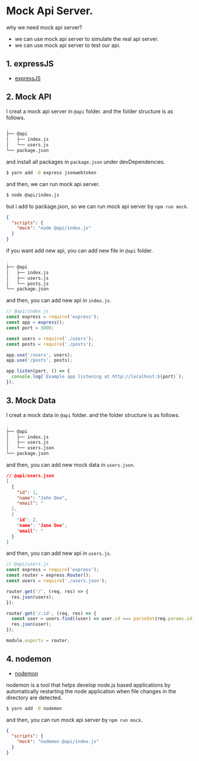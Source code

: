# Mock Api Server.
why we need mock api server?
- we can use mock api server to simulate the real api server.
- we can use mock api server to test our api.

## 1. expressJS
- [expressJS](https://expressjs.com/)

## 2. Mock API
I creat a mock api server in `@api` folder. and the folder structure is as follows.

```bash
.
├── @api
│   ├── index.js
│   └── users.js
└── package.json
```

and install all packages in `package.json` under devDependencies.

```bash
$ yarn add -D express jsonwebtoken
```

and then, we can run mock api server.

```bash
$ node @api/index.js
```

but i add to package.json, so we can run mock api server by `npm run mock`.

```json
{
  "scripts": {
    "mock": "node @api/index.js"
  }
}
```

if you want add new api, you can add new file in `@api` folder.

```bash
.
├── @api
│   ├── index.js
│   ├── users.js
│   └── posts.js
└── package.json
```

and then, you can add new api in `index.js`.

```js
// @api/index.js
const express = require('express');
const app = express();
const port = 3000;

const users = require('./users');
const posts = require('./posts');

app.use('/users', users);
app.use('/posts', posts);

app.listen(port, () => {
  console.log(`Example app listening at http://localhost:${port}`);
});
```

## 3. Mock Data
I creat a mock data in `@api` folder. and the folder structure is as follows.

```bash
.
├── @api
│   ├── index.js
│   ├── users.js
│   └── users.json
└── package.json
```

and then, you can add new mock data in `users.json`.

```json
// @api/users.json
[
  {
    "id": 1,
    "name": "John Doe",
    "email": "
  },
  {
    "id": 2,
    "name": "Jane Doe",
    "email": "
  }
]
```

and then, you can add new api in `users.js`.

```js
// @api/users.js
const express = require('express');
const router = express.Router();
const users = require('./users.json');

router.get('/', (req, res) => {
  res.json(users);
});

router.get('/:id', (req, res) => {
  const user = users.find((user) => user.id === parseInt(req.params.id));
  res.json(user);
});

module.exports = router;
```

## 4. nodemon
- [nodemon](https://www.npmjs.com/package/nodemon)

nodemon is a tool that helps develop node.js based applications by automatically restarting the node application when file changes in the directory are detected.

```bash
$ yarn add -D nodemon
```

and then, you can run mock api server by `npm run mock`.

```json
{
  "scripts": {
    "mock": "nodemon @api/index.js"
  }
}
```



